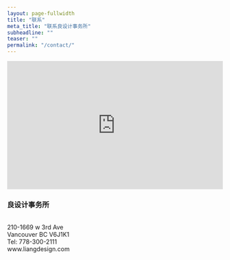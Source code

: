 ```yaml
---
layout: page-fullwidth
title: "联系"
meta_title: "联系良设计事务所"
subheadline: ""
teaser: ""
permalink: "/contact/"
---
```


<iframe src="https://www.google.com/maps/embed?pb=!1m18!1m12!1m3!1d2603.385133283524!2d-123.14461168471422!3d49.26909907932987!2m3!1f0!2f0!3f0!3m2!1i1024!2i768!4f13.1!3m3!1m2!1s0x548673c90ab80f8f%3A0x7c1467a2b7fa2a2e!2s1669+W+3rd+Ave%2C+Vancouver%2C+BC+V6J+1K1!5e0!3m2!1sen!2sca!4v1486463832366" width="100%" height="300" frameborder="0" style="border:0" allowfullscreen></iframe>

<p>
	<h3>良设计事务所</h3><br>
	210-1669 w 3rd Ave<br>
	Vancouver BC V6J1K1<br>
	Tel: 778-300-2111 <br>
	www.liangdesign.com
</p>

<div class="row t30">
<script type="text/javascript" src="https://form.jotform.com/jsform/70351204351240" align="left"></script>
</div>
